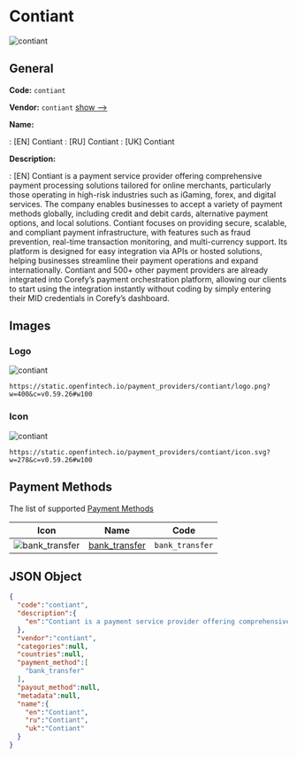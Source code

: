 
# Contiant 
![contiant](https://static.openfintech.io/payment_providers/contiant/logo.png?w=400&c=v0.59.26#w100)  

## General 
 
**Code:** `contiant` 
 
**Vendor:** `contiant` [show -->](/vendors/contiant/) 
 
**Name:** 
 
:	[EN] Contiant 
:	[RU] Contiant 
:	[UK] Contiant 
 
**Description:** 
 
: [EN] Contiant is a payment service provider offering comprehensive payment processing solutions tailored for online merchants, particularly those operating in high-risk industries such as iGaming, forex, and digital services. The company enables businesses to accept a variety of payment methods globally, including credit and debit cards, alternative payment options, and local solutions. Contiant focuses on providing secure, scalable, and compliant payment infrastructure, with features such as fraud prevention, real-time transaction monitoring, and multi-currency support. Its platform is designed for easy integration via APIs or hosted solutions, helping businesses streamline their payment operations and expand internationally. Contiant and 500+ other payment providers are already integrated into Corefy’s payment orchestration platform, allowing our clients to start using the integration instantly without coding by simply entering their MID credentials in Corefy’s dashboard. 
 

## Images 

### Logo 
 
![contiant](https://static.openfintech.io/payment_providers/contiant/logo.png?w=400&c=v0.59.26#w100)  

```
https://static.openfintech.io/payment_providers/contiant/logo.png?w=400&c=v0.59.26#w100
```  

### Icon 
 
![contiant](https://static.openfintech.io/payment_providers/contiant/icon.svg?w=278&c=v0.59.26#w100)  

```
https://static.openfintech.io/payment_providers/contiant/icon.svg?w=278&c=v0.59.26#w100
```  

## Payment Methods 
 
The list of supported [Payment Methods](/payment-methods/) 

|Icon|Name|Code| 
|:---:|:---:|:---:| 
|![bank_transfer](https://static.openfintech.io/payment_methods/bank_transfer/icon.svg?w=278&c=v0.59.26#w100) |[bank_transfer](/payment-methods/bank_transfer/)|`bank_transfer`| 
 

## JSON Object 

```json
{
  "code":"contiant",
  "description":{
    "en":"Contiant is a payment service provider offering comprehensive payment processing solutions tailored for online merchants, particularly those operating in high-risk industries such as iGaming, forex, and digital services. The company enables businesses to accept a variety of payment methods globally, including credit and debit cards, alternative payment options, and local solutions. Contiant focuses on providing secure, scalable, and compliant payment infrastructure, with features such as fraud prevention, real-time transaction monitoring, and multi-currency support. Its platform is designed for easy integration via APIs or hosted solutions, helping businesses streamline their payment operations and expand internationally. Contiant and 500+ other payment providers are already integrated into Corefy\u2019s payment orchestration platform, allowing our clients to start using the integration instantly without coding by simply entering their MID credentials in Corefy\u2019s dashboard."
  },
  "vendor":"contiant",
  "categories":null,
  "countries":null,
  "payment_method":[
    "bank_transfer"
  ],
  "payout_method":null,
  "metadata":null,
  "name":{
    "en":"Contiant",
    "ru":"Contiant",
    "uk":"Contiant"
  }
}
```  
